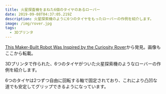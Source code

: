 ```yaml
---
title: 火星探査機をまねた6個のタイヤのあるローバー
date: 2019-09-08T04:37:05.219Z
description: 火星探索機のように6つのタイヤをもったローバーの作例を紹介します。
image: /img/rover.jpg
tags:
  - 3Dプリンタ
---
```

[This Maker-Built Robot Was Inspired by the Curiosity Rover](https://blog.hackster.io/this-maker-built-robot-was-inspired-by-the-curiosity-rover-1eab08068f4)から発見。画像もここから転載。

3Dプリンタで作られた、6つのタイヤがついた火星探索機のようなローバーの作例を紹介します。

6つのタイヤは2つずつ自由に回転する軸で固定されており、これにより凸凹な道でも安定してグリップできるようになっています。
